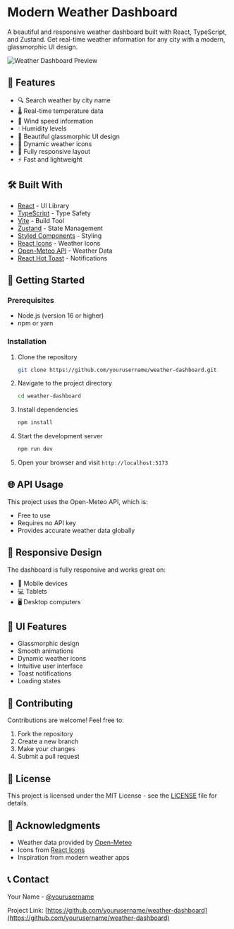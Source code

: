 # Modern Weather Dashboard

A beautiful and responsive weather dashboard built with React, TypeScript, and Zustand. Get real-time weather information for any city with a modern, glassmorphic UI design.

![Weather Dashboard Preview](preview.png)

## 🌟 Features

- 🔍 Search weather by city name
- 🌡️ Real-time temperature data
- 💨 Wind speed information
- 💧 Humidity levels
- 🎨 Beautiful glassmorphic UI design
- 🌈 Dynamic weather icons
- 📱 Fully responsive layout
- ⚡ Fast and lightweight

## 🛠️ Built With

- [React](https://reactjs.org/) - UI Library
- [TypeScript](https://www.typescriptlang.org/) - Type Safety
- [Vite](https://vitejs.dev/) - Build Tool
- [Zustand](https://github.com/pmndrs/zustand) - State Management
- [Styled Components](https://styled-components.com/) - Styling
- [React Icons](https://react-icons.github.io/react-icons/) - Weather Icons
- [Open-Meteo API](https://open-meteo.com/) - Weather Data
- [React Hot Toast](https://react-hot-toast.com/) - Notifications

## 🚀 Getting Started

### Prerequisites

- Node.js (version 16 or higher)
- npm or yarn

### Installation

1. Clone the repository
   ```bash
   git clone https://github.com/yourusername/weather-dashboard.git
   ```

2. Navigate to the project directory
   ```bash
   cd weather-dashboard
   ```

3. Install dependencies
   ```bash
   npm install
   ```

4. Start the development server
   ```bash
   npm run dev
   ```

5. Open your browser and visit `http://localhost:5173`

## 🌐 API Usage

This project uses the Open-Meteo API, which is:
- Free to use
- Requires no API key
- Provides accurate weather data globally

## 📱 Responsive Design

The dashboard is fully responsive and works great on:
- 📱 Mobile devices
- 💻 Tablets
- 🖥️ Desktop computers

## 🎨 UI Features

- Glassmorphic design
- Smooth animations
- Dynamic weather icons
- Intuitive user interface
- Toast notifications
- Loading states

## 🤝 Contributing

Contributions are welcome! Feel free to:
1. Fork the repository
2. Create a new branch
3. Make your changes
4. Submit a pull request

## 📝 License

This project is licensed under the MIT License - see the [LICENSE](LICENSE) file for details.

## 🙏 Acknowledgments

- Weather data provided by [Open-Meteo](https://open-meteo.com/)
- Icons from [React Icons](https://react-icons.github.io/react-icons/)
- Inspiration from modern weather apps

## 📞 Contact

Your Name - [@yourusername](https://twitter.com/yourusername)

Project Link: [https://github.com/yourusername/weather-dashboard](https://github.com/yourusername/weather-dashboard)
